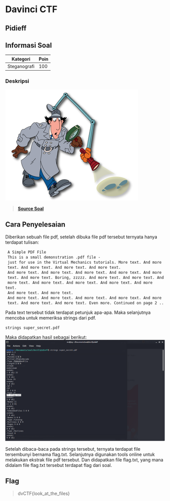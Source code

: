 # Davinci CTF

## Pidieff

## Informasi Soal
| Kategori | Poin |
| -------- | ---- |
| Steganografi | 100 |

### Deskripsi
![image](images/1_soal.PNG)
> <a href="super_secret.pdf"> <b>Source Soal</b></a> 
## Cara Penyelesaian
Diberikan sebuah file pdf, setelah dibuka file pdf tersebut ternyata hanya terdapat tulisan:
```
 A Simple PDF File 
 This is a small demonstration .pdf file - 
 just for use in the Virtual Mechanics tutorials. More text. And more 
 text. And more text. And more text. And more text. 
 And more text. And more text. And more text. And more text. And more 
 text. And more text. Boring, zzzzz. And more text. And more text. And 
 more text. And more text. And more text. And more text. And more text. 
 And more text. And more text. 
 And more text. And more text. And more text. And more text. And more 
 text. And more text. And more text. Even more. Continued on page 2 ..
```
Pada text tersebut tidak terdapat petunjuk apa-apa. Maka selanjutnya mencoba untuk memeriksa strings dari pdf.
```
strings super_secret.pdf
```
Maka didapatkan hasil sebagai berikut:
![image](images/2_strings.PNG)

Setelah dibaca-baca pada strings tersebut, ternyata terdapat file tersembunyi bernama flag.txt. Selanjutnya digunakan tools online untuk melakukan ekstrak file pdf tersebut. Dan didapatkan file flag.txt, yang mana didalam file flag.txt tersebut terdapat flag dari soal.

## Flag

> dvCTF{look_at_the_files}